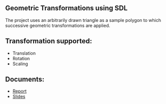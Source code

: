 Geometric Transformations using SDL
-----------------------------------

The project uses an arbitrarily drawn triangle as a sample polygon to which successive geometric transformations are applied. 

Transformation supported:
-------------------------

* Translation
* Rotation
* Scaling

Documents:
----------

* [Report](http://cloud.github.com/downloads/vbajpai/geometrictransforms/report.pdf)
* [Slides](https://github.com/downloads/vbajpai/geometrictransforms/presentation.ppt)
